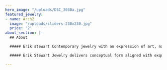 ```yaml
---
hero_image: "/uploads/DSC_3030a.jpg"
featured_jewelry:
- name: Arch2
  image: "/uploads/sliders-230x230.jpg"
  price: '2'
about_section: |-
  ## About

  ##### Erik stewart Contemporary jewelry with an expression of art, nature and architecture designed as Art for the Body.

  ##### Erik Stewart Jewelry delivers conceptual form aligned with exquisite detail in design and workmanship.

---
```

